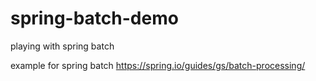 # spring-batch-demo
playing with spring batch

example for spring batch
https://spring.io/guides/gs/batch-processing/
